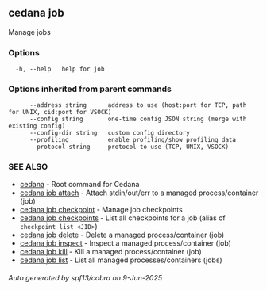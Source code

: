 ## cedana job

Manage jobs

### Options

```
  -h, --help   help for job
```

### Options inherited from parent commands

```
      --address string      address to use (host:port for TCP, path for UNIX, cid:port for VSOCK)
      --config string       one-time config JSON string (merge with existing config)
      --config-dir string   custom config directory
      --profiling           enable profiling/show profiling data
      --protocol string     protocol to use (TCP, UNIX, VSOCK)
```

### SEE ALSO

* [cedana](cedana.md)	 - Root command for Cedana
* [cedana job attach](cedana_job_attach.md)	 - Attach stdin/out/err to a managed process/container (job)
* [cedana job checkpoint](cedana_job_checkpoint.md)	 - Manage job checkpoints
* [cedana job checkpoints](cedana_job_checkpoints.md)	 - List all checkpoints for a job (alias of `checkpoint list <JID>`)
* [cedana job delete](cedana_job_delete.md)	 - Delete a managed process/container (job)
* [cedana job inspect](cedana_job_inspect.md)	 - Inspect a managed process/container (job)
* [cedana job kill](cedana_job_kill.md)	 - Kill a managed process/container (job)
* [cedana job list](cedana_job_list.md)	 - List all managed processes/containers (jobs)

###### Auto generated by spf13/cobra on 9-Jun-2025
